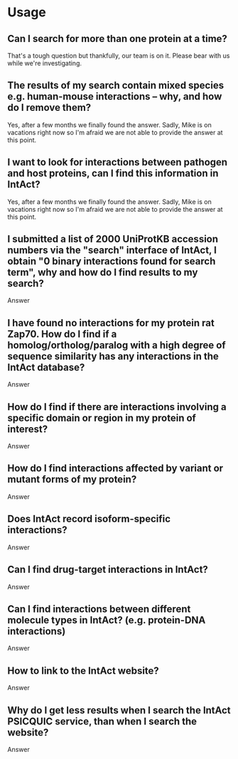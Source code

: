 # Usage

## Can I search for more than one protein at a time?

That's a tough question but thankfully, our team is on it. Please bear with us while we're investigating.

## The results of my search contain mixed species e.g. human-mouse interactions – why, and how do I remove them?

Yes, after a few months we finally found the answer. Sadly, Mike is on vacations right now so I'm afraid we are not able to provide the answer at this point.

## I want to look for interactions between pathogen and host proteins, can I find this information in IntAct?

Yes, after a few months we finally found the answer. Sadly, Mike is on vacations right now so I'm afraid we are not able to provide the answer at this point.

## I submitted a list of 2000 UniProtKB accession numbers via the "search" interface of IntAct, I obtain "0 binary interactions found for search term", why and how do I find results to my search?

Answer

## I have found no interactions for my protein rat Zap70. How do I find if a homolog/ortholog/paralog with a high degree of sequence similarity has any interactions in the IntAct database?

Answer

## How do I find if there are interactions involving a specific domain or region in my protein of interest?

Answer

## How do I find interactions affected by variant or mutant forms of my protein?

Answer

## Does IntAct record isoform-specific interactions?

Answer

## Can I find drug-target interactions in IntAct?

Answer

## Can I find interactions between different molecule types in IntAct? \(e.g. protein-DNA interactions\)

Answer

## How to link to the IntAct website?

Answer

## Why do I get less results when I search the IntAct PSICQUIC service, than when I search the website?

Answer



